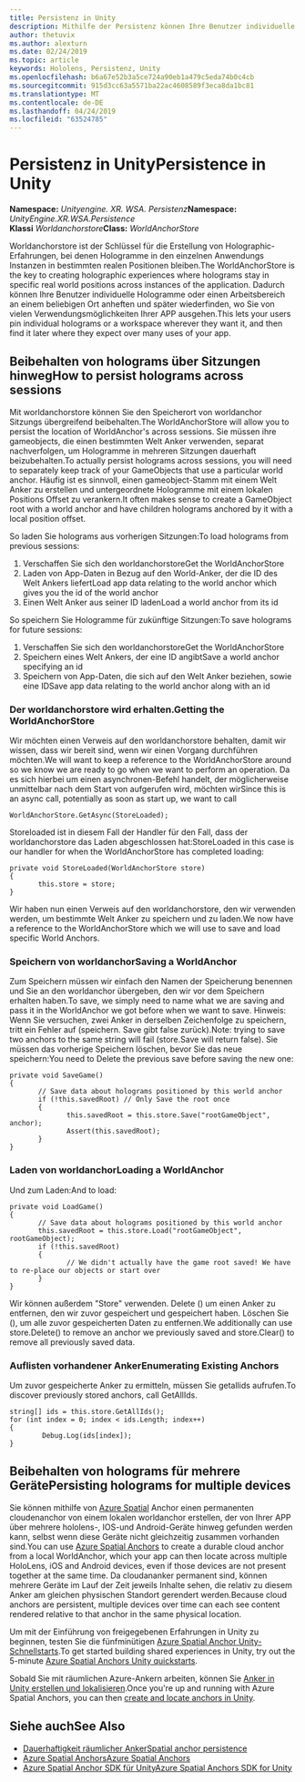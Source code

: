 ```yaml
---
title: Persistenz in Unity
description: Mithilfe der Persistenz können Ihre Benutzer individuelle Hologramme oder einen Arbeitsbereich an jedem Ort anheften und später wiederfinden, wo Sie von vielen Verwendungsmöglichkeiten Ihrer APP ausgehen.
author: thetuvix
ms.author: alexturn
ms.date: 02/24/2019
ms.topic: article
keywords: Hololens, Persistenz, Unity
ms.openlocfilehash: b6a67e52b3a5ce724a90eb1a479c5eda74b0c4cb
ms.sourcegitcommit: 915d3cc63a5571ba22ac4608589f3eca8da1bc81
ms.translationtype: MT
ms.contentlocale: de-DE
ms.lasthandoff: 04/24/2019
ms.locfileid: "63524785"
---
```

# <a name="persistence-in-unity"></a><span data-ttu-id="c89c4-104">Persistenz in Unity</span><span class="sxs-lookup"><span data-stu-id="c89c4-104">Persistence in Unity</span></span>

<span data-ttu-id="c89c4-105">**Namespace:** *Unityengine. XR. WSA. Persistenz*</span><span class="sxs-lookup"><span data-stu-id="c89c4-105">**Namespace:** *UnityEngine.XR.WSA.Persistence*</span></span><br>
<span data-ttu-id="c89c4-106">**Klassi** *Worldanchorstore*</span><span class="sxs-lookup"><span data-stu-id="c89c4-106">**Class:** *WorldAnchorStore*</span></span>

<span data-ttu-id="c89c4-107">Worldanchorstore ist der Schlüssel für die Erstellung von Holographic-Erfahrungen, bei denen Hologramme in den einzelnen Anwendungs Instanzen in bestimmten realen Positionen bleiben.</span><span class="sxs-lookup"><span data-stu-id="c89c4-107">The WorldAnchorStore is the key to creating holographic experiences where holograms stay in specific real world positions across instances of the application.</span></span> <span data-ttu-id="c89c4-108">Dadurch können Ihre Benutzer individuelle Hologramme oder einen Arbeitsbereich an einem beliebigen Ort anheften und später wiederfinden, wo Sie von vielen Verwendungsmöglichkeiten Ihrer APP ausgehen.</span><span class="sxs-lookup"><span data-stu-id="c89c4-108">This lets your users pin individual holograms or a workspace wherever they want it, and then find it later where they expect over many uses of your app.</span></span>

## <a name="how-to-persist-holograms-across-sessions"></a><span data-ttu-id="c89c4-109">Beibehalten von holograms über Sitzungen hinweg</span><span class="sxs-lookup"><span data-stu-id="c89c4-109">How to persist holograms across sessions</span></span>

<span data-ttu-id="c89c4-110">Mit worldanchorstore können Sie den Speicherort von worldanchor Sitzungs übergreifend beibehalten.</span><span class="sxs-lookup"><span data-stu-id="c89c4-110">The WorldAnchorStore will allow you to persist the location of WorldAnchor's across sessions.</span></span> <span data-ttu-id="c89c4-111">Sie müssen ihre gameobjects, die einen bestimmten Welt Anker verwenden, separat nachverfolgen, um Hologramme in mehreren Sitzungen dauerhaft beizubehalten.</span><span class="sxs-lookup"><span data-stu-id="c89c4-111">To actually persist holograms across sessions, you will need to separately keep track of your GameObjects that use a particular world anchor.</span></span> <span data-ttu-id="c89c4-112">Häufig ist es sinnvoll, einen gameobject-Stamm mit einem Welt Anker zu erstellen und untergeordnete Hologramme mit einem lokalen Positions Offset zu verankern.</span><span class="sxs-lookup"><span data-stu-id="c89c4-112">It often makes sense to create a GameObject root with a world anchor and have children holograms anchored by it with a local position offset.</span></span>

<span data-ttu-id="c89c4-113">So laden Sie holograms aus vorherigen Sitzungen:</span><span class="sxs-lookup"><span data-stu-id="c89c4-113">To load holograms from previous sessions:</span></span>
1. <span data-ttu-id="c89c4-114">Verschaffen Sie sich den worldanchorstore</span><span class="sxs-lookup"><span data-stu-id="c89c4-114">Get the WorldAnchorStore</span></span>
2. <span data-ttu-id="c89c4-115">Laden von App-Daten in Bezug auf den World-Anker, der die ID des Welt Ankers liefert</span><span class="sxs-lookup"><span data-stu-id="c89c4-115">Load app data relating to the world anchor which gives you the id of the world anchor</span></span>
3. <span data-ttu-id="c89c4-116">Einen Welt Anker aus seiner ID laden</span><span class="sxs-lookup"><span data-stu-id="c89c4-116">Load a world anchor from its id</span></span>

<span data-ttu-id="c89c4-117">So speichern Sie Hologramme für zukünftige Sitzungen:</span><span class="sxs-lookup"><span data-stu-id="c89c4-117">To save holograms for future sessions:</span></span>
1. <span data-ttu-id="c89c4-118">Verschaffen Sie sich den worldanchorstore</span><span class="sxs-lookup"><span data-stu-id="c89c4-118">Get the WorldAnchorStore</span></span>
2. <span data-ttu-id="c89c4-119">Speichern eines Welt Ankers, der eine ID angibt</span><span class="sxs-lookup"><span data-stu-id="c89c4-119">Save a world anchor specifying an id</span></span>
3. <span data-ttu-id="c89c4-120">Speichern von App-Daten, die sich auf den Welt Anker beziehen, sowie eine ID</span><span class="sxs-lookup"><span data-stu-id="c89c4-120">Save app data relating to the world anchor along with an id</span></span>

### <a name="getting-the-worldanchorstore"></a><span data-ttu-id="c89c4-121">Der worldanchorstore wird erhalten.</span><span class="sxs-lookup"><span data-stu-id="c89c4-121">Getting the WorldAnchorStore</span></span>

<span data-ttu-id="c89c4-122">Wir möchten einen Verweis auf den worldanchorstore behalten, damit wir wissen, dass wir bereit sind, wenn wir einen Vorgang durchführen möchten.</span><span class="sxs-lookup"><span data-stu-id="c89c4-122">We will want to keep a reference to the WorldAnchorStore around so we know we are ready to go when we want to perform an operation.</span></span> <span data-ttu-id="c89c4-123">Da es sich hierbei um einen asynchronen-Befehl handelt, der möglicherweise unmittelbar nach dem Start von aufgerufen wird, möchten wir</span><span class="sxs-lookup"><span data-stu-id="c89c4-123">Since this is an async call, potentially as soon as start up, we want to call</span></span>

```
WorldAnchorStore.GetAsync(StoreLoaded);
```

<span data-ttu-id="c89c4-124">Storeloaded ist in diesem Fall der Handler für den Fall, dass der worldanchorstore das Laden abgeschlossen hat:</span><span class="sxs-lookup"><span data-stu-id="c89c4-124">StoreLoaded in this case is our handler for when the WorldAnchorStore has completed loading:</span></span>

```
private void StoreLoaded(WorldAnchorStore store)
{
       this.store = store;
}
```

<span data-ttu-id="c89c4-125">Wir haben nun einen Verweis auf den worldanchorstore, den wir verwenden werden, um bestimmte Welt Anker zu speichern und zu laden.</span><span class="sxs-lookup"><span data-stu-id="c89c4-125">We now have a reference to the WorldAnchorStore which we will use to save and load specific World Anchors.</span></span>

### <a name="saving-a-worldanchor"></a><span data-ttu-id="c89c4-126">Speichern von worldanchor</span><span class="sxs-lookup"><span data-stu-id="c89c4-126">Saving a WorldAnchor</span></span>

<span data-ttu-id="c89c4-127">Zum Speichern müssen wir einfach den Namen der Speicherung benennen und Sie an den worldanchor übergeben, den wir vor dem Speichern erhalten haben.</span><span class="sxs-lookup"><span data-stu-id="c89c4-127">To save, we simply need to name what we are saving and pass it in the WorldAnchor we got before when we want to save.</span></span> <span data-ttu-id="c89c4-128">Hinweis: Wenn Sie versuchen, zwei Anker in derselben Zeichenfolge zu speichern, tritt ein Fehler auf (speichern. Save gibt false zurück).</span><span class="sxs-lookup"><span data-stu-id="c89c4-128">Note: trying to save two anchors to the same string will fail (store.Save will return false).</span></span> <span data-ttu-id="c89c4-129">Sie müssen das vorherige Speichern löschen, bevor Sie das neue speichern:</span><span class="sxs-lookup"><span data-stu-id="c89c4-129">You need to Delete the previous save before saving the new one:</span></span>

```
private void SaveGame()
{
       // Save data about holograms positioned by this world anchor
       if (!this.savedRoot) // Only Save the root once
       {
              this.savedRoot = this.store.Save("rootGameObject", anchor);
              Assert(this.savedRoot);
       }
}
```

### <a name="loading-a-worldanchor"></a><span data-ttu-id="c89c4-130">Laden von worldanchor</span><span class="sxs-lookup"><span data-stu-id="c89c4-130">Loading a WorldAnchor</span></span>

<span data-ttu-id="c89c4-131">Und zum Laden:</span><span class="sxs-lookup"><span data-stu-id="c89c4-131">And to load:</span></span>

```
private void LoadGame()
{
       // Save data about holograms positioned by this world anchor
       this.savedRoot = this.store.Load("rootGameObject", rootGameObject);
       if (!this.savedRoot)
       {
              // We didn't actually have the game root saved! We have to re-place our objects or start over
       }
}
```

<span data-ttu-id="c89c4-132">Wir können außerdem "Store" verwenden. Delete () um einen Anker zu entfernen, den wir zuvor gespeichert und gespeichert haben. Löschen Sie (), um alle zuvor gespeicherten Daten zu entfernen.</span><span class="sxs-lookup"><span data-stu-id="c89c4-132">We additionally can use store.Delete() to remove an anchor we previously saved and store.Clear() to remove all previously saved data.</span></span>

### <a name="enumerating-existing-anchors"></a><span data-ttu-id="c89c4-133">Auflisten vorhandener Anker</span><span class="sxs-lookup"><span data-stu-id="c89c4-133">Enumerating Existing Anchors</span></span>

<span data-ttu-id="c89c4-134">Um zuvor gespeicherte Anker zu ermitteln, müssen Sie getallids aufrufen.</span><span class="sxs-lookup"><span data-stu-id="c89c4-134">To discover previously stored anchors, call GetAllIds.</span></span>

```
string[] ids = this.store.GetAllIds();
for (int index = 0; index < ids.Length; index++)
{
        Debug.Log(ids[index]);
}
```

## <a name="persisting-holograms-for-multiple-devices"></a><span data-ttu-id="c89c4-135">Beibehalten von holograms für mehrere Geräte</span><span class="sxs-lookup"><span data-stu-id="c89c4-135">Persisting holograms for multiple devices</span></span>

<span data-ttu-id="c89c4-136">Sie können mithilfe von <a href="https://docs.microsoft.com/azure/spatial-anchors/overview" target="_blank">Azure Spatial</a> Anchor einen permanenten cloudenanchor von einem lokalen worldanchor erstellen, der von Ihrer APP über mehrere hololens-, IOS-und Android-Geräte hinweg gefunden werden kann, selbst wenn diese Geräte nicht gleichzeitig zusammen vorhanden sind.</span><span class="sxs-lookup"><span data-stu-id="c89c4-136">You can use <a href="https://docs.microsoft.com/azure/spatial-anchors/overview" target="_blank">Azure Spatial Anchors</a> to create a durable cloud anchor from a local WorldAnchor, which your app can then locate across multiple HoloLens, iOS and Android devices, even if those devices are not present together at the same time.</span></span>  <span data-ttu-id="c89c4-137">Da cloudananker permanent sind, können mehrere Geräte im Lauf der Zeit jeweils Inhalte sehen, die relativ zu diesem Anker am gleichen physischen Standort gerendert werden.</span><span class="sxs-lookup"><span data-stu-id="c89c4-137">Because cloud anchors are persistent, multiple devices over time can each see content rendered relative to that anchor in the same physical location.</span></span>

<span data-ttu-id="c89c4-138">Um mit der Einführung von freigegebenen Erfahrungen in Unity zu beginnen, testen Sie die fünfminütigen <a href="https://docs.microsoft.com/azure/spatial-anchors/unity-overview" target="_blank">Azure Spatial Anchor Unity-Schnellstarts</a>.</span><span class="sxs-lookup"><span data-stu-id="c89c4-138">To get started building shared experiences in Unity, try out the 5-minute <a href="https://docs.microsoft.com/azure/spatial-anchors/unity-overview" target="_blank">Azure Spatial Anchors Unity quickstarts</a>.</span></span>

<span data-ttu-id="c89c4-139">Sobald Sie mit räumlichen Azure-Ankern arbeiten, können Sie <a href="https://docs.microsoft.com/azure/spatial-anchors/concepts/create-locate-anchors-unity" target="_blank">Anker in Unity erstellen und lokalisieren</a>.</span><span class="sxs-lookup"><span data-stu-id="c89c4-139">Once you're up and running with Azure Spatial Anchors, you can then <a href="https://docs.microsoft.com/azure/spatial-anchors/concepts/create-locate-anchors-unity" target="_blank">create and locate anchors in Unity</a>.</span></span>

## <a name="see-also"></a><span data-ttu-id="c89c4-140">Siehe auch</span><span class="sxs-lookup"><span data-stu-id="c89c4-140">See Also</span></span>
* [<span data-ttu-id="c89c4-141">Dauerhaftigkeit räumlicher Anker</span><span class="sxs-lookup"><span data-stu-id="c89c4-141">Spatial anchor persistence</span></span>](coordinate-systems.md#spatial-anchor-persistence)
* <span data-ttu-id="c89c4-142"><a href="https://docs.microsoft.com/azure/spatial-anchors" target="_blank">Azure Spatial Anchors</a></span><span class="sxs-lookup"><span data-stu-id="c89c4-142"><a href="https://docs.microsoft.com/azure/spatial-anchors" target="_blank">Azure Spatial Anchors</a></span></span>
* <span data-ttu-id="c89c4-143"><a href="https://docs.microsoft.com/dotnet/api/Microsoft.Azure.SpatialAnchors" target="_blank">Azure Spatial Anchor SDK für Unity</a></span><span class="sxs-lookup"><span data-stu-id="c89c4-143"><a href="https://docs.microsoft.com/dotnet/api/Microsoft.Azure.SpatialAnchors" target="_blank">Azure Spatial Anchors SDK for Unity</a></span></span>
